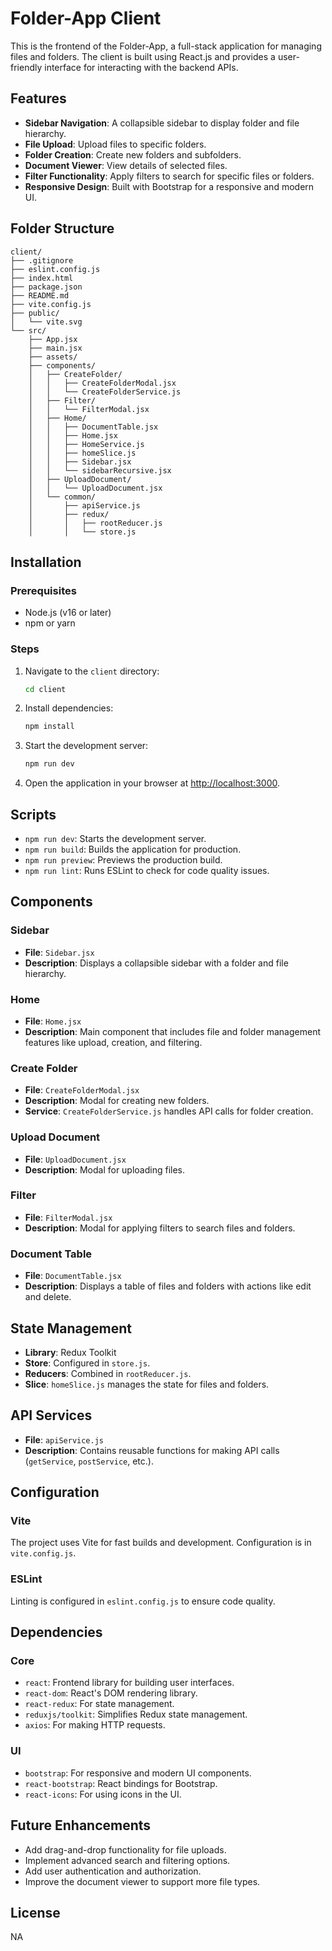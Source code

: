 # Folder-App Client

This is the frontend of the Folder-App, a full-stack application for managing files and folders. The client is built using React.js and provides a user-friendly interface for interacting with the backend APIs.

## Features

- **Sidebar Navigation**: A collapsible sidebar to display folder and file hierarchy.
- **File Upload**: Upload files to specific folders.
- **Folder Creation**: Create new folders and subfolders.
- **Document Viewer**: View details of selected files.
- **Filter Functionality**: Apply filters to search for specific files or folders.
- **Responsive Design**: Built with Bootstrap for a responsive and modern UI.

## Folder Structure

```
client/
├── .gitignore
├── eslint.config.js
├── index.html
├── package.json
├── README.md
├── vite.config.js
├── public/
│   └── vite.svg
└── src/
    ├── App.jsx
    ├── main.jsx
    ├── assets/
    ├── components/
    │   ├── CreateFolder/
    │   │   ├── CreateFolderModal.jsx
    │   │   └── CreateFolderService.js
    │   ├── Filter/
    │   │   └── FilterModal.jsx
    │   ├── Home/
    │   │   ├── DocumentTable.jsx
    │   │   ├── Home.jsx
    │   │   ├── HomeService.js
    │   │   ├── homeSlice.js
    │   │   ├── Sidebar.jsx
    │   │   └── sidebarRecursive.jsx
    │   ├── UploadDocument/
    │   │   └── UploadDocument.jsx
    │   └── common/
    │       ├── apiService.js
    │       ├── redux/
    │       │   ├── rootReducer.js
    │       │   └── store.js
```

## Installation

### Prerequisites

- Node.js (v16 or later)
- npm or yarn

### Steps

1. Navigate to the `client` directory:

   ```sh
   cd client
   ```

2. Install dependencies:

   ```sh
   npm install
   ```

3. Start the development server:

   ```sh
   npm run dev
   ```

4. Open the application in your browser at [http://localhost:3000](http://localhost:3000).

## Scripts

- `npm run dev`: Starts the development server.
- `npm run build`: Builds the application for production.
- `npm run preview`: Previews the production build.
- `npm run lint`: Runs ESLint to check for code quality issues.

## Components

### Sidebar

- **File**: `Sidebar.jsx`
- **Description**: Displays a collapsible sidebar with a folder and file hierarchy.

### Home

- **File**: `Home.jsx`
- **Description**: Main component that includes file and folder management features like upload, creation, and filtering.

### Create Folder

- **File**: `CreateFolderModal.jsx`
- **Description**: Modal for creating new folders.
- **Service**: `CreateFolderService.js` handles API calls for folder creation.

### Upload Document

- **File**: `UploadDocument.jsx`
- **Description**: Modal for uploading files.

### Filter

- **File**: `FilterModal.jsx`
- **Description**: Modal for applying filters to search files and folders.

### Document Table

- **File**: `DocumentTable.jsx`
- **Description**: Displays a table of files and folders with actions like edit and delete.

## State Management

- **Library**: Redux Toolkit
- **Store**: Configured in `store.js`.
- **Reducers**: Combined in `rootReducer.js`.
- **Slice**: `homeSlice.js` manages the state for files and folders.

## API Services

- **File**: `apiService.js`
- **Description**: Contains reusable functions for making API calls (`getService`, `postService`, etc.).

## Configuration

### Vite

The project uses Vite for fast builds and development. Configuration is in `vite.config.js`.

### ESLint

Linting is configured in `eslint.config.js` to ensure code quality.

## Dependencies

### Core

- `react`: Frontend library for building user interfaces.
- `react-dom`: React's DOM rendering library.
- `react-redux`: For state management.
- `reduxjs/toolkit`: Simplifies Redux state management.
- `axios`: For making HTTP requests.

### UI

- `bootstrap`: For responsive and modern UI components.
- `react-bootstrap`: React bindings for Bootstrap.
- `react-icons`: For using icons in the UI.

## Future Enhancements

- Add drag-and-drop functionality for file uploads.
- Implement advanced search and filtering options.
- Add user authentication and authorization.
- Improve the document viewer to support more file types.

## License
NA
